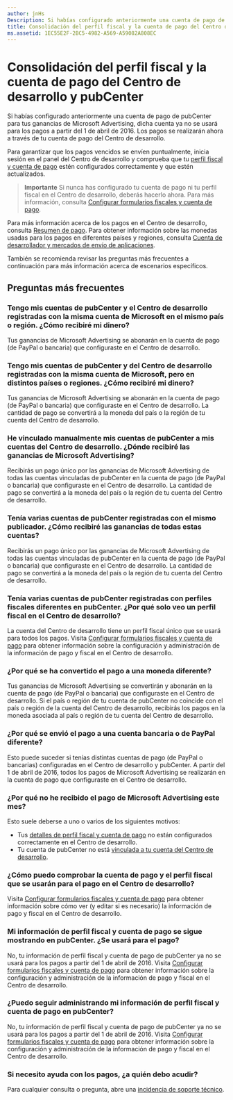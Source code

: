 ```yaml
---
author: jnHs
Description: Si habías configurado anteriormente una cuenta de pago de pubCenter para tus ganancias de Microsoft Advertising, dicha cuenta ya no se usará para los pagos a partir del 1 de abril de 2016. Los pagos se realizarán ahora a través de tu cuenta de pago del Centro de desarrollo.
title: Consolidación del perfil fiscal y la cuenta de pago del Centro de desarrollo y pubCenter
ms.assetid: 1EC55E2F-2BC5-4982-A569-A59082A808EC
---
```


# Consolidación del perfil fiscal y la cuenta de pago del Centro de desarrollo y pubCenter


Si habías configurado anteriormente una cuenta de pago de pubCenter para tus ganancias de Microsoft Advertising, dicha cuenta ya no se usará para los pagos a partir del 1 de abril de 2016. Los pagos se realizarán ahora a través de tu cuenta de pago del Centro de desarrollo.

Para garantizar que los pagos vencidos se envíen puntualmente, inicia sesión en el panel del Centro de desarrollo y comprueba que tu [perfil fiscal y cuenta de pago](setting-up-your-payout-account-and-tax-forms.md) estén configurados correctamente y que estén actualizados.

> **Importante** Si nunca has configurado tu cuenta de pago ni tu perfil fiscal en el Centro de desarrollo, deberás hacerlo ahora. Para más información, consulta [Configurar formularios fiscales y cuenta de pago](setting-up-your-payout-account-and-tax-forms.md).

Para más información acerca de los pagos en el Centro de desarrollo, consulta [Resumen de pago](payout-summary.md). Para obtener información sobre las monedas usadas para los pagos en diferentes países y regiones, consulta [Cuenta de desarrollador y mercados de envío de aplicaciones](account-types-locations-and-fees.md#account_markets).

También se recomienda revisar las preguntas más frecuentes a continuación para más información acerca de escenarios específicos.

## Preguntas más frecuentes

### Tengo mis cuentas de pubCenter y el Centro de desarrollo registradas con la misma cuenta de Microsoft en el mismo país o región. ¿Cómo recibiré mi dinero?

Tus ganancias de Microsoft Advertising se abonarán en la cuenta de pago (de PayPal o bancaria) que configuraste en el Centro de desarrollo.

### Tengo mis cuentas de pubCenter y del Centro de desarrollo registradas con la misma cuenta de Microsoft, pero en distintos países o regiones. ¿Cómo recibiré mi dinero?

Tus ganancias de Microsoft Advertising se abonarán en la cuenta de pago (de PayPal o bancaria) que configuraste en el Centro de desarrollo. La cantidad de pago se convertirá a la moneda del país o la región de tu cuenta del Centro de desarrollo.

### He vinculado manualmente mis cuentas de pubCenter a mis cuentas del Centro de desarrollo. ¿Dónde recibiré las ganancias de Microsoft Advertising?

Recibirás un pago único por las ganancias de Microsoft Advertising de todas las cuentas vinculadas de pubCenter en la cuenta de pago (de PayPal o bancaria) que configuraste en el Centro de desarrollo. La cantidad de pago se convertirá a la moneda del país o la región de tu cuenta del Centro de desarrollo.

### Tenía varias cuentas de pubCenter registradas con el mismo publicador. ¿Cómo recibiré las ganancias de todas estas cuentas?

Recibirás un pago único por las ganancias de Microsoft Advertising de todas las cuentas vinculadas de pubCenter en la cuenta de pago (de PayPal o bancaria) que configuraste en el Centro de desarrollo. La cantidad de pago se convertirá a la moneda del país o la región de tu cuenta del Centro de desarrollo.

### Tenía varias cuentas de pubCenter registradas con perfiles fiscales diferentes en pubCenter. ¿Por qué solo veo un perfil fiscal en el Centro de desarrollo?

La cuenta del Centro de desarrollo tiene un perfil fiscal único que se usará para todos los pagos. Visita [Configurar formularios fiscales y cuenta de pago](setting-up-your-payout-account-and-tax-forms.md) para obtener información sobre la configuración y administración de la información de pago y fiscal en el Centro de desarrollo.

### ¿Por qué se ha convertido el pago a una moneda diferente?

Tus ganancias de Microsoft Advertising se convertirán y abonarán en la cuenta de pago (de PayPal o bancaria) que configuraste en el Centro de desarrollo. Si el país o región de tu cuenta de pubCenter no coincide con el país o región de la cuenta del Centro de desarrollo, recibirás los pagos en la moneda asociada al país o región de tu cuenta del Centro de desarrollo.

### ¿Por qué se envió el pago a una cuenta bancaria o de PayPal diferente?

Esto puede suceder si tenías distintas cuentas de pago (de PayPal o bancarias) configuradas en el Centro de desarrollo y pubCenter. A partir del 1 de abril de 2016, todos los pagos de Microsoft Advertising se realizarán en la cuenta de pago que configuraste en el Centro de desarrollo.

### ¿Por qué no he recibido el pago de Microsoft Advertising este mes?

Esto suele deberse a uno o varios de los siguientes motivos:

-   Tus [detalles de perfil fiscal y cuenta de pago](setting-up-your-payout-account-and-tax-forms.md) no están configurados correctamente en el Centro de desarrollo.
-   Tu cuenta de pubCenter no está [vinculada a tu cuenta del Centro de desarrollo](pubcenter-dev-center-integration.md).

### ¿Cómo puedo comprobar la cuenta de pago y el perfil fiscal que se usarán para el pago en el Centro de desarrollo?

Visita [Configurar formularios fiscales y cuenta de pago](setting-up-your-payout-account-and-tax-forms.md) para obtener información sobre cómo ver (y editar si es necesario) la información de pago y fiscal en el Centro de desarrollo.

### Mi información de perfil fiscal y cuenta de pago se sigue mostrando en pubCenter. ¿Se usará para el pago?

No, tu información de perfil fiscal y cuenta de pago de pubCenter ya no se usará para los pagos a partir del 1 de abril de 2016. Visita [Configurar formularios fiscales y cuenta de pago](setting-up-your-payout-account-and-tax-forms.md) para obtener información sobre la configuración y administración de la información de pago y fiscal en el Centro de desarrollo.

### ¿Puedo seguir administrando mi información de perfil fiscal y cuenta de pago en pubCenter?

No, tu información de perfil fiscal y cuenta de pago de pubCenter ya no se usará para los pagos a partir del 1 de abril de 2016. Visita [Configurar formularios fiscales y cuenta de pago](setting-up-your-payout-account-and-tax-forms.md) para obtener información sobre la configuración y administración de la información de pago y fiscal en el Centro de desarrollo.

### Si necesito ayuda con los pagos, ¿a quién debo acudir?

Para cualquier consulta o pregunta, abre una [incidencia de soporte técnico](http://go.microsoft.com/fwlink/p/?LinkId=733342).

 

 






<!--HONumber=May16_HO2-->


